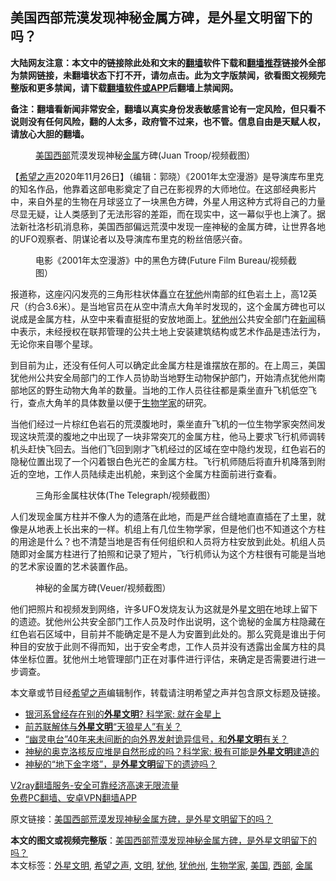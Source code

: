  <h2>美国西部荒漠发现神秘金属方碑，是外星文明留下的吗？</h2> <p class="notice"><b>大陆网友注意：本文中的链接除此处和文末的<a href="https://github.com/bannedbook/fanqiang" >翻墙</a>软件下载和<a href="https://github.com/killgcd/justmysocks/blob/master/README.md">翻墙推荐</a>链接外全部为禁网链接，未翻墙状态下打不开，请勿点击。此为文字版禁闻，欲看图文视频完整版和更多禁闻，请下载<a href="https://github.com/bannedbook/fanqiang">翻墙软件或APP</a>后翻墙上禁闻网。</p><p>备注：翻墙看新闻非常安全，翻墙以真实身份发表敏感言论有一定风险，但只看不说则没有任何风险，翻的人太多，政府管不过来，也不管。信息自由是天赋人权，请放心大胆的翻墙。</b></p>  <div class="entry"> <figure><figcaption><a href="https://www.bannedbook.org/bnews/tag/%e7%be%8e%e5%9b%bd/" class="st_tag internal_tag" rel="tag" title="标签 美国 下的日志">美国</a><a href="https://www.bannedbook.org/bnews/tag/%E8%A5%BF%E9%83%A8/" class="st_tag internal_tag" rel="tag" title="标签 西部 下的日志">西部</a>荒漠发现神秘<a href="https://www.bannedbook.org/bnews/tag/%E9%87%91%E5%B1%9E/" class="st_tag internal_tag" rel="tag" title="标签 金属 下的日志">金属</a>方碑(Juan Troop/视频截图）</figcaption></figure> <p>【<span class='wp_keywordlink_affiliate'><a href="https://www.soundofhope.org" title="希望之声" target="_blank">希望之声</a></span>2020年11月26日】（编辑：郭晓）《2001年太空漫游》是导演库布里克的知名作品，他靠着这部电影奠定了自己在影视界的大师地位。在这部经典影片中，来自外星的生物在月球竖立了一块黑色方碑，外星人用这种方式将自己的力量尽显无疑，让人类感到了无法形容的差距，而在现实中，这一幕似乎也上演了。据法新社洛杉矶消息称，美国西部偏远荒漠中发现一座神秘的金属方碑，让世界各地的UFO观察者、阴谋论者以及导演库布里克的粉丝倍感兴奋。</p> <figure><figcaption>电影《2001年太空漫游》中的黑色方碑(Future Film Bureau/视频截图）</figcaption></figure> <p>报道称，这座闪闪发亮的三角形柱状体矗立在<a href="https://www.bannedbook.org/bnews/tag/%E7%8A%B9%E4%BB%96/" class="st_tag internal_tag" rel="tag" title="标签 犹他 下的日志">犹他</a>州南部的红色岩土上，高12英尺（约合3.6米）。是当地官员在从空中清点大角羊时发现的，这个金属方碑也可以说成是金属方柱，从空中来看直挺挺的安放地面上。<a href="https://www.bannedbook.org/bnews/tag/%E7%8A%B9%E4%BB%96%E5%B7%9E/" class="st_tag internal_tag" rel="tag" title="标签 犹他州 下的日志">犹他州</a>公共安全部门在<span class='wp_keywordlink_affiliate'><a href="https://www.bannedbook.org/" title="新闻">新闻</a></span>稿中表示，未经授权在联邦管理的公共土地上安装建筑结构或艺术作品是违法行为，无论你来自哪个星球。</p>  <p>到目前为止，还没有任何人可以确定此金属方柱是谁摆放在那的。在上周三，美国犹他州公共安全局部门的工作人员协助当地野生动物保护部门，开始清点犹他州南部地区的野生动物大角羊的数量。当地的工作人员往往都是乘坐直升飞机低空飞行，查点大角羊的具体数量以便于<a href="https://www.bannedbook.org/bnews/tag/%E7%94%9F%E7%89%A9%E5%AD%A6%E5%AE%B6/" class="st_tag internal_tag" rel="tag" title="标签 生物学家 下的日志">生物学家</a>的研究。</p> <p>当他们经过一片棕红色岩石的荒漠腹地时，乘坐直升飞机的一位生物学家突然间发现这块荒漠的腹地之中出现了一块非常突兀的金属方柱，他马上要求飞行机师调转机头赶快飞回去。当他们飞回到刚才飞机经过的区域在空中隐约发现，红色岩石的隐秘位置出现了一个闪着银白色光芒的金属方柱。飞行机师随后将直升机降落到附近的空地，工作人员陆续走出机舱，来到这个金属方柱面前进行查看。</p>  <figure><figcaption>三角形金属柱状体(The Telegraph/视频截图）</figcaption></figure> <p>人们发现金属方柱并不像人为的遗落在此地，而是严丝合缝地直直插在了土里，就像是从地表上长出来的一样。机组上有几位生物学家，但是他们也不知道这个方柱的用途是什么？也不清楚当地是否有任何组织和人员将方柱安放到此处。机组人员随即对金属方柱进行了拍照和记录了短片，飞行机师认为这个方柱很有可能是当地的艺术家设置的艺术装置作品。</p> <figure><figcaption>神秘的金属方碑(Veuer/视频截图）</figcaption></figure> <p>他们把照片和视频发到网络，许多UFO发烧友认为这就是外星<a href="https://www.bannedbook.org/bnews/tag/%E6%96%87%E6%98%8E/" class="st_tag internal_tag" rel="tag" title="标签 文明 下的日志">文明</a>在地球上留下的遗迹。犹他州公共安全部门工作人员及时作出说明，这个诡秘的金属方柱隐藏在红色岩石区域中，目前并不能确定是不是人为安置到此处的。那么究竟是谁出于何种目的安放于此则不得而知，出于安全考虑，工作人员并没有透露出金属方柱的具体坐标位置。犹他州土地管理部门正在对事件进行评估，来确定是否需要进行进一步调查。</p>  <p>本文章或节目经<a href="https://www.bannedbook.org/bnews/tag/%e5%b8%8c%e6%9c%9b%e4%b9%8b%e5%a3%b0/" class="st_tag internal_tag" rel="tag" title="标签 希望之声 下的日志">希望之声</a>编辑制作，转载请注明希望之声并包含原文标题及链接。</p> <ul class='op-related-articles' title='相关阅读'> <li><a href='https://www.bannedbook.org/bnews/comments/20201126/1437184.html' target='_blank'>银河系曾经存在别的<b>外星文明</b>? 科学家: 就在金星上</a></li> <li><a href='https://www.bannedbook.org/bnews/comments/20201108/1427588.html' target='_blank'>前苏联解体与<b>外星文明</b>“天狼星人”有关？</a></li> <li><a href='https://www.bannedbook.org/bnews/comments/20201103/1424563.html' target='_blank'>“幽灵电台”40年来未间断的向外界发射诡异信号，和<b>外星文明</b>有关？</a></li> <li><a href='https://www.bannedbook.org/bnews/comments/20201003/1407127.html' target='_blank'>神秘的奥克洛核反应堆是自然形成的吗？科学家: 极有可能是<b>外星文明</b>建造的</a></li> <li><a href='https://www.bannedbook.org/bnews/comments/20201001/1406052.html' target='_blank'>神秘的“地下金字塔”，是<b>外星文明</b>留下的遗迹吗？</a></li> </ul> <p class="texttj"> <a href="https://www.bannedbook.org/forum23/topic22702.html" target="_blank">V2ray翻墙服务-安全可靠经济高速无限流量</a><br/> <a href="https://github.com/bannedbook/fanqiang/wiki/%E7%A6%81%E9%97%BB%E7%BD%91%E5%AE%89%E5%8D%93%E7%BF%BB%E5%A2%99%E6%96%B0%E9%97%BBAPP" target="_blank">免费PC翻墙、安卓VPN翻墙APP</a></p><p>原文链接：<a class="src_link"  href="https://www.soundofhope.org/post/447043" target="_blank">美国西部荒漠发现神秘金属方碑，是外星文明留下的吗？</a></p> <a name='sharetosocial'></a>       <div><b>本文的图文或视频完整版</b>：<a href='https://www.bannedbook.org/bnews/comments/20201127/1437751.html'>美国西部荒漠发现神秘金属方碑，是外星文明留下的吗？</a></div>  </div><!--END ENTRY--> <div class="postfooter"> <div>本文标签：<a href="https://www.bannedbook.org/bnews/tag/%e5%a4%96%e6%98%9f%e6%96%87%e6%98%8e/" rel="tag">外星文明</a>, <a href="https://www.bannedbook.org/bnews/tag/%e5%b8%8c%e6%9c%9b%e4%b9%8b%e5%a3%b0/" rel="tag">希望之声</a>, <a href="https://www.bannedbook.org/bnews/tag/%E6%96%87%E6%98%8E/" rel="tag">文明</a>, <a href="https://www.bannedbook.org/bnews/tag/%E7%8A%B9%E4%BB%96/" rel="tag">犹他</a>, <a href="https://www.bannedbook.org/bnews/tag/%E7%8A%B9%E4%BB%96%E5%B7%9E/" rel="tag">犹他州</a>, <a href="https://www.bannedbook.org/bnews/tag/%E7%94%9F%E7%89%A9%E5%AD%A6%E5%AE%B6/" rel="tag">生物学家</a>, <a href="https://www.bannedbook.org/bnews/tag/%e7%be%8e%e5%9b%bd/" rel="tag">美国</a>, <a href="https://www.bannedbook.org/bnews/tag/%E8%A5%BF%E9%83%A8/" rel="tag">西部</a>, <a href="https://www.bannedbook.org/bnews/tag/%E9%87%91%E5%B1%9E/" rel="tag">金属</a></div>  </div><!--END POSTFOOTER--> 